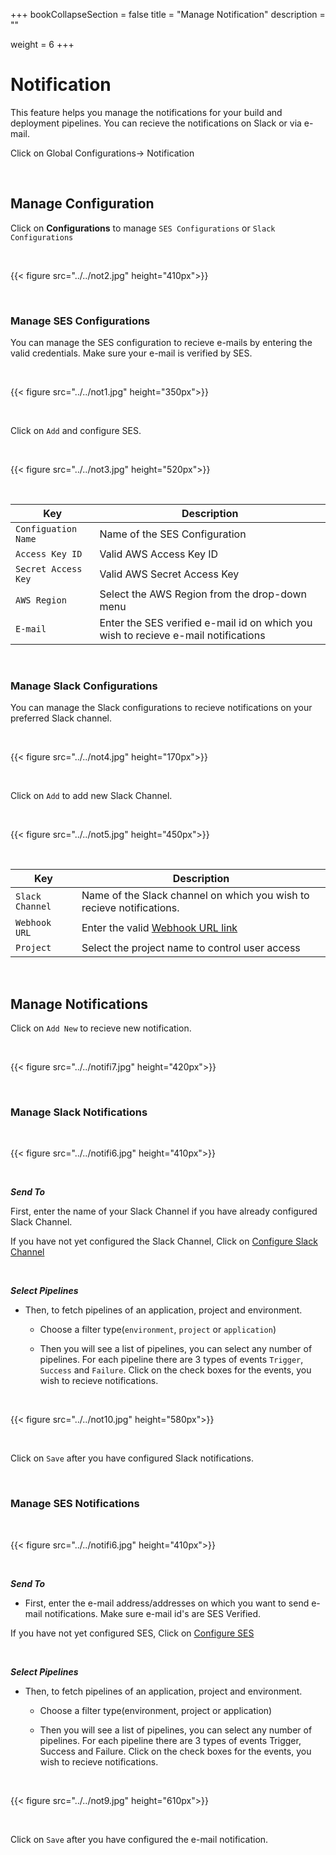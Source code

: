 +++
bookCollapseSection = false
title = "Manage Notification"
description = ""

weight = 6
+++


# Notification

This feature helps you manage the notifications for your build and deployment pipelines. You can recieve the notifications on Slack or via e-mail.

Click on Global Configurations-> Notification

<br />

## **Manage Configuration**

Click on **Configurations** to manage `SES Configurations` or `Slack Configurations`

&nbsp;&nbsp;

{{< figure src="../../not2.jpg" height="410px">}}

&nbsp;&nbsp;

### **Manage SES Configurations**

You can manage the SES configuration to recieve e-mails by entering the valid credentials. Make sure your e-mail is verified by SES. 

&nbsp;&nbsp;

{{< figure src="../../not1.jpg" height="350px">}}

<br />

Click on `Add` and configure SES.

&nbsp;&nbsp;

{{< figure src="../../not3.jpg" height="520px">}}

&nbsp;&nbsp;

Key | Description
----|----
`Configuation Name` | Name of the SES Configuration 
`Access Key ID` | Valid AWS Access Key ID
`Secret Access Key` | Valid AWS Secret Access Key
`AWS Region` | Select the AWS Region from the drop-down menu 
`E-mail`     | Enter the SES verified e-mail id on which you wish to recieve e-mail notifications

&nbsp;&nbsp;

### **Manage Slack Configurations**

You can manage the Slack configurations to recieve notifications on your preferred Slack channel.

&nbsp;&nbsp;

{{< figure src="../../not4.jpg" height="170px">}}


<br />

Click on `Add` to add new Slack Channel.

&nbsp;&nbsp;

{{< figure src="../../not5.jpg" height="450px">}}

&nbsp;&nbsp;

Key | Description
----|----
`Slack Channel` | Name of the Slack channel on which you wish to recieve notifications.
`Webhook URL` | Enter the valid [Webhook URL link](https://slack.com/intl/en-gb/help/articles/115005265063-Incoming-webhooks-for-Slack) 
`Project` | Select the project name to control user access

&nbsp;&nbsp;

## **Manage Notifications**

Click on `Add New` to recieve new notification.

&nbsp;&nbsp;

{{< figure src="../../notifi7.jpg" height="420px">}}

&nbsp;&nbsp;

### **Manage Slack Notifications**

&nbsp;&nbsp;

{{< figure src="../../notifi6.jpg" height="410px">}}

&nbsp;&nbsp;

***Send To***

First, enter the name of your Slack Channel if you have already configured Slack Channel. 

If you have not yet configured the Slack Channel, Click on [Configure Slack Channel](/global_configurations/manage_notification/#manage-slack-configurations)


<br />

***Select Pipelines***

* Then, to fetch pipelines of an application, project and environment.

   * Choose a filter type(`environment`, `project` or `application`)

   * Then you will see a list of pipelines, you can select any number of pipelines. For each pipeline there are 3 types of events `Trigger`, `Success` and `Failure`. Click on the check boxes for the events, you wish to recieve notifications. 

&nbsp;&nbsp;

{{< figure src="../../not10.jpg" height="580px">}}

<br />

Click on `Save` after you have configured Slack notifications. 

<br />

### **Manage SES Notifications**

&nbsp;&nbsp;

{{< figure src="../../notifi6.jpg" height="410px">}}

&nbsp;&nbsp;

***Send To***

* First, enter the e-mail address/addresses on which you want to send e-mail notifications. Make sure e-mail id's are SES Verified.


If you have not yet configured SES, Click on [Configure SES](/global_configurations/manage_notification/#manage-ses-notifications)


<br />

***Select Pipelines***

* Then, to fetch pipelines of an application, project and environment.

   * Choose a filter type(environment, project or application)

   * Then you will see a list of pipelines, you can select any number of pipelines. For each pipeline there are 3 types of events Trigger, Success and Failure. Click on the check boxes for the events, you wish to recieve notifications. 

&nbsp;&nbsp;

{{< figure src="../../not9.jpg" height="610px">}}

<br />

Click on `Save` after you have configured the e-mail notification.


